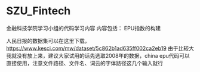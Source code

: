 # SZU_Fintech
金融科技学院学习小组的代码学习内容
内容包括：
EPU指数的构建

人民日报的数据集可以在这里下载，https://www.kesci.com/mw/dataset/5c862b1ad635ff002ca2eb19
由于比较大我就没有放上来，建议大家试用的话先选取2008年的数据，china epu代码可以直接使用，注意文件路径、文件名、词云的字体路径这几个输入就行
